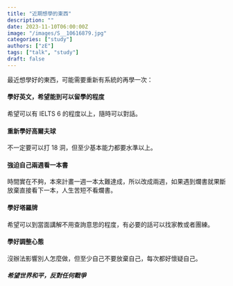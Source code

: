 ```yaml
---
title: "近期想學的東西"
description: ""
date: 2023-11-10T06:00:00Z
image: "/images/S__10616879.jpg"
categories: ["study"]
authors: ["zE"]
tags: ["talk", "study"]
draft: false
---
```

最近想學好的東西，可能需要重新有系統的再學一次：

#### 學好英文，希望能到可以留學的程度
希望可以有 IELTS 6 的程度以上，隨時可以對話。

#### 重新學好高爾夫球
不一定要可以打 18 洞，但至少基本能力都要水準以上。

#### 強迫自己兩週看一本書
時間實在不夠，本來計畫一週一本太難達成，所以改成兩週，如果遇到爛書就果斷放棄直接看下一本，人生苦短不看爛書。

#### 學好塔羅牌
希望可以到當面講解不用查詢意思的程度，有必要的話可以找家教或者團練。

#### 學好調整心態
沒辦法影響別人怎麼做，但至少自己不要放棄自己，每次都好懷疑自己。

##### 希望世界和平，反對任何戰爭
